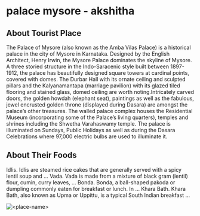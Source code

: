 # palace mysore - akshitha

## About Tourist Place 
The Palace of Mysore (also known as the Amba Vilas Palace) is a historical palace in the city of Mysore in Karnataka. Designed by the English Architect, Henry Irwin, the Mysore Palace dominates the skyline of Mysore. A three storied structure in the Indo-Saracenic style built between 1897-1912, the palace has beautifully designed square towers at cardinal points, covered with domes. The Durbar Hall with its ornate ceiling and sculpted pillars and the Kalyanamantapa (marriage pavilion) with its glazed tiled flooring and stained glass, domed ceiling are worth noting.Intricately carved doors, the golden howdah (elephant seat), paintings as well as the fabulous, jewel encrusted golden throne (displayed during Dasara) are amongst the palace’s other treasures. The walled palace complex houses the Residential Museum (incorporating some of the Palace’s living quarters), temples and shrines including the Shwetha Varahaswamy temple. The palace is illuminated on Sundays, Public Holidays as well as during the Dasara Celebrations where 97,000 electric bulbs are used to illuminate it.

## About Their Foods
Idlis. Idlis are steamed rice cakes that are generally served with a spicy lentil soup and …
Vada. Vada is made from a mixture of black gram (lentil) flour, cumin, curry leaves, …
Bonda. Bonda, a ball-shaped pakoda or dumpling commonly eaten for breakfast or lunch. In …
Khara Bath. Khara Bath, also known as Upma or Uppittu, is a typical South Indian breakfast …

<img align="center" src="https://eweekendbreaks.com/wp-content/uploads/2015/07/Mysore.jpeg" alt="<place-name>"/>

<!--Example: <img align="center" src="https://lotustours.in/assets/img/taj/photo-room-detail-1.jpg" alt="Taj Mahal"/> -->
